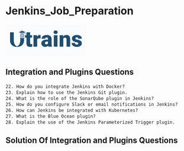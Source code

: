 # Jenkins_Job_Preparation

![alt text](../.assets\image.png)


## Integration and Plugins Questions

    22. How do you integrate Jenkins with Docker?
    23. Explain how to use the Jenkins Git plugin.
    24. What is the role of the SonarQube plugin in Jenkins?
    25. How do you configure Slack or email notifications in Jenkins?
    26. How can Jenkins be integrated with Kubernetes?
    27. What is the Blue Ocean plugin?
    28. Explain the use of the Jenkins Parameterized Trigger plugin.

## Solution Of Integration and Plugins  Questions

